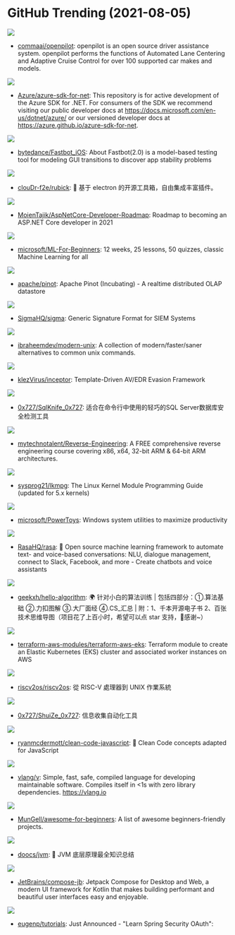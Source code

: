 # GitHub Trending (2021-08-05)

![](https://img.shields.io/badge/C%2B%2B-New%20333-green?style=flat-square&logo=appveyor)
- [commaai/openpilot](https://github.com/commaai/openpilot): openpilot is an open source driver assistance system. openpilot performs the functions of Automated Lane Centering and Adaptive Cruise Control for over 100 supported car makes and models.

![](https://img.shields.io/badge/C%23-New%20106-green?style=flat-square&logo=appveyor)
- [Azure/azure-sdk-for-net](https://github.com/Azure/azure-sdk-for-net): This repository is for active development of the Azure SDK for .NET. For consumers of the SDK we recommend visiting our public developer docs at https://docs.microsoft.com/en-us/dotnet/azure/ or our versioned developer docs at https://azure.github.io/azure-sdk-for-net.

![](https://img.shields.io/badge/Objective-C-New%2036-green?style=flat-square&logo=appveyor)
- [bytedance/Fastbot_iOS](https://github.com/bytedance/Fastbot_iOS): About Fastbot(2.0) is a model-based testing tool for modeling GUI transitions to discover app stability problems

![](https://img.shields.io/badge/JavaScript-New%20113-green?style=flat-square&logo=appveyor)
- [clouDr-f2e/rubick](https://github.com/clouDr-f2e/rubick): 🔧 基于 electron 的开源工具箱，自由集成丰富插件。

![](https://img.shields.io/badge/none-New%20157-green?style=flat-square&logo=appveyor)
- [MoienTajik/AspNetCore-Developer-Roadmap](https://github.com/MoienTajik/AspNetCore-Developer-Roadmap): Roadmap to becoming an ASP.NET Core developer in 2021

![](https://img.shields.io/badge/Jupyter%20Notebook-New%20504-green?style=flat-square&logo=appveyor)
- [microsoft/ML-For-Beginners](https://github.com/microsoft/ML-For-Beginners): 12 weeks, 25 lessons, 50 quizzes, classic Machine Learning for all

![](https://img.shields.io/badge/Java-New%2060-green?style=flat-square&logo=appveyor)
- [apache/pinot](https://github.com/apache/pinot): Apache Pinot (Incubating) - A realtime distributed OLAP datastore

![](https://img.shields.io/badge/Python-New%2064-green?style=flat-square&logo=appveyor)
- [SigmaHQ/sigma](https://github.com/SigmaHQ/sigma): Generic Signature Format for SIEM Systems

![](https://img.shields.io/badge/none-New%20376-green?style=flat-square&logo=appveyor)
- [ibraheemdev/modern-unix](https://github.com/ibraheemdev/modern-unix): A collection of modern/faster/saner alternatives to common unix commands.

![](https://img.shields.io/badge/Assembly-New%2053-green?style=flat-square&logo=appveyor)
- [klezVirus/inceptor](https://github.com/klezVirus/inceptor): Template-Driven AV/EDR Evasion Framework

![](https://img.shields.io/badge/C%2B%2B-New%2030-green?style=flat-square&logo=appveyor)
- [0x727/SqlKnife_0x727](https://github.com/0x727/SqlKnife_0x727): 适合在命令行中使用的轻巧的SQL Server数据库安全检测工具

![](https://img.shields.io/badge/C-New%20179-green?style=flat-square&logo=appveyor)
- [mytechnotalent/Reverse-Engineering](https://github.com/mytechnotalent/Reverse-Engineering): A FREE comprehensive reverse engineering course covering x86, x64, 32-bit ARM & 64-bit ARM architectures.

![](https://img.shields.io/badge/TeX-New%20425-green?style=flat-square&logo=appveyor)
- [sysprog21/lkmpg](https://github.com/sysprog21/lkmpg): The Linux Kernel Module Programming Guide (updated for 5.x kernels)

![](https://img.shields.io/badge/C%23-New%20109-green?style=flat-square&logo=appveyor)
- [microsoft/PowerToys](https://github.com/microsoft/PowerToys): Windows system utilities to maximize productivity

![](https://img.shields.io/badge/Python-New%20113-green?style=flat-square&logo=appveyor)
- [RasaHQ/rasa](https://github.com/RasaHQ/rasa): 💬 Open source machine learning framework to automate text- and voice-based conversations: NLU, dialogue management, connect to Slack, Facebook, and more - Create chatbots and voice assistants

![](https://img.shields.io/badge/Java-New%2090-green?style=flat-square&logo=appveyor)
- [geekxh/hello-algorithm](https://github.com/geekxh/hello-algorithm): 🌍 针对小白的算法训练 | 包括四部分：①.算法基础 ②.力扣图解 ③.大厂面经 ④.CS_汇总 | 附：1、千本开源电子书 2、百张技术思维导图（项目花了上百小时，希望可以点 star 支持，🌹感谢~）

![](https://img.shields.io/badge/HCL-New%2014-green?style=flat-square&logo=appveyor)
- [terraform-aws-modules/terraform-aws-eks](https://github.com/terraform-aws-modules/terraform-aws-eks): Terraform module to create an Elastic Kubernetes (EKS) cluster and associated worker instances on AWS

![](https://img.shields.io/badge/none-New%2032-green?style=flat-square&logo=appveyor)
- [riscv2os/riscv2os](https://github.com/riscv2os/riscv2os): 從 RISC-V 處理器到 UNIX 作業系統

![](https://img.shields.io/badge/Python-New%20166-green?style=flat-square&logo=appveyor)
- [0x727/ShuiZe_0x727](https://github.com/0x727/ShuiZe_0x727): 信息收集自动化工具

![](https://img.shields.io/badge/JavaScript-New%2076-green?style=flat-square&logo=appveyor)
- [ryanmcdermott/clean-code-javascript](https://github.com/ryanmcdermott/clean-code-javascript): 🛁 Clean Code concepts adapted for JavaScript

![](https://img.shields.io/badge/V-New%2071-green?style=flat-square&logo=appveyor)
- [vlang/v](https://github.com/vlang/v): Simple, fast, safe, compiled language for developing maintainable software. Compiles itself in <1s with zero library dependencies. https://vlang.io

![](https://img.shields.io/badge/none-New%20158-green?style=flat-square&logo=appveyor)
- [MunGell/awesome-for-beginners](https://github.com/MunGell/awesome-for-beginners): A list of awesome beginners-friendly projects.

![](https://img.shields.io/badge/Java-New%2075-green?style=flat-square&logo=appveyor)
- [doocs/jvm](https://github.com/doocs/jvm): 🤗 JVM 底层原理最全知识总结

![](https://img.shields.io/badge/Kotlin-New%20123-green?style=flat-square&logo=appveyor)
- [JetBrains/compose-jb](https://github.com/JetBrains/compose-jb): Jetpack Compose for Desktop and Web, a modern UI framework for Kotlin that makes building performant and beautiful user interfaces easy and enjoyable.

![](https://img.shields.io/badge/Java-New%2052-green?style=flat-square&logo=appveyor)
- [eugenp/tutorials](https://github.com/eugenp/tutorials): Just Announced - "Learn Spring Security OAuth":

